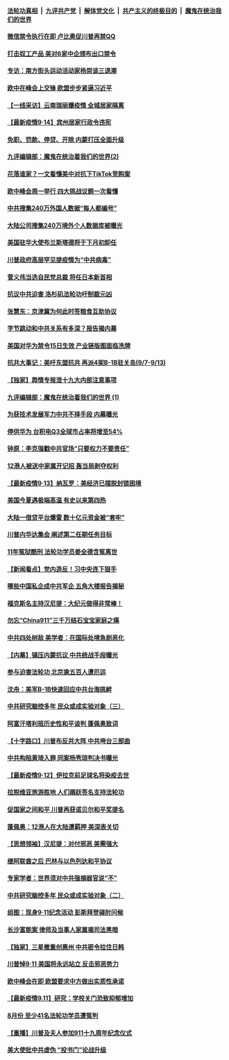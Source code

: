 

####  [法轮功真相](../../../../basic/blob/master/README.md?t=09151231) &nbsp;|&nbsp; [九评共产党](../../../../9ping.md/blob/master/README.md?t=09151231) &nbsp;|&nbsp; [解体党文化](../../../../jtdwh.md/blob/master/README.md?t=09151231)  &nbsp;|&nbsp; [共产主义的终极目的](../../../../gczydzjmd.md/blob/master/README.md?t=09151231) &nbsp;|&nbsp; [魔鬼在统治我们的世界](../../../../mgztzwmdsj.md/blob/master/README.md?t=09151231) 

#### [微信禁令执行在即 卢比奥促川普再禁QQ](../pages/nf4514/n12403938.md?t=09151231) 

#### [打击奴工产品 美对6家中企颁布出口禁令](../pages/nf4514/n12403726.md?t=09151231) 

#### [专访：南方街头运动活动家杨崇谈三退潮](../pages/nf4514/n12403536.md?t=09151231) 

#### [欧中在峰会上交锋 欧盟步步紧逼习近平](../pages/nf4514/n12403539.md?t=09151231) 

#### [【一线采访】云南瑞丽爆疫情 全城居家隔离](../pages/nf4514/n12403408.md?t=09151231) 

#### [【最新疫情9·14】宾州居家行政令违宪](../pages/nf4514/n12399140.md?t=09151231) 

#### [免职、罚款、停贷、开除 内蒙打压全面升级](../pages/nf4514/n12403196.md?t=09151231) 

#### [九评编辑部：魔鬼在统治着我们的世界(2)](../pages/nf4514/n10410036.md?t=09151231) 

#### [花落谁家？一文看懂美中对抗下TikTok竞购案](../pages/nf4514/n12403190.md?t=09151231) 

#### [欧中峰会周一举行 四大挑战议题一次看懂](../pages/nf4514/n12403133.md?t=09151231) 

#### [中共搜集240万外国人数据“每人都编号”](../pages/nf4514/n12403000.md?t=09151231) 

#### [大陆公司搜集240万境外个人数据库被曝光](../pages/nf4514/n12402537.md?t=09151231) 

#### [美国驻华大使布兰斯塔德将于下月初卸任](../pages/nf4514/n12402530.md?t=09151231) 

#### [川普政府高层罕见提疫情为“中共病毒”](../pages/nf4514/n12402352.md?t=09151231) 

#### [菅义伟当选自民党总裁 将任日本新首相](../pages/nf4514/n12402299.md?t=09151231) 

#### [抗议中共迫害 洛杉矶法轮功吁制裁元凶](../pages/nf4514/n12401609.md?t=09151231) 

#### [张慧东：京津冀为何此时签粮食互助协议](../pages/nf4514/n12401845.md?t=09151231) 

#### [字节跳动和中共关系有多深？报告揭内幕](../pages/nf4514/n12401655.md?t=09151231) 

#### [美国对华为禁令15日生效 产业链版图面临洗牌](../pages/nf4514/n12401760.md?t=09151231) 

#### [抗共大事记：美吁东盟抗共 再派4架B-1B驻关岛(9/7-9/13)](../pages/nf4514/n12401383.md?t=09151231) 

#### [【独家】舆情专报泄十九大内部注意事项](../pages/nf4514/n12382336.md?t=09151231) 

#### [九评编辑部：魔鬼在统治着我们的世界 (1)](../pages/nf4514/n10406825.md?t=09151231) 

#### [为获技术发展军力中共不择手段 内幕曝光](../pages/nf4514/n12392928.md?t=09151231) 

#### [停供华为 台积电Q3全球市占率将增至54%](../pages/nf4514/n12401093.md?t=09151231) 

#### [钟原：李克强戳中共官场“只要权力不要责任”](../pages/nf4514/n12400867.md?t=09151231) 

#### [12港人被送中家属开记招 轰当局剥夺权利](../pages/nf4514/n12401148.md?t=09151231) 

#### [【最新疫情9·13】纳瓦罗：美经济已摆脱封锁困境](../pages/nf4514/n12384888.md?t=09151231) 

#### [美国今夏遇极端高温 有史以来第四热](../pages/nf4514/n12400812.md?t=09151231) 

#### [大陆一借贷平台爆雷 数十亿元资金被“套牢”](../pages/nf4514/n12399885.md?t=09151231) 

#### [川普内华达集会 阐述第二任期任务目标](../pages/nf4514/n12400625.md?t=09151231) 

#### [11年冤狱酷刑 法轮功学员姜全德含冤离世](../pages/nf4514/n12400703.md?t=09151231) 

#### [【新闻看点】党内造反！习中央连下狠手](../pages/nf4514/n12399440.md?t=09151231) 

#### [哪些中国私企成中共军企 五角大楼报告揭秘](../pages/nf4514/n12387615.md?t=09151231) 

#### [福克斯名主持汉尼提：大纪元做得非常棒！](../pages/nf4514/n12399578.md?t=09151231) 

#### [勿忘“China911”三千万结石宝宝家庭之痛](../pages/nf4514/n12399733.md?t=09151231) 

#### [中共四处树敌 美学者：在国际处境急剧恶化](../pages/nf4514/n12399550.md?t=09151231) 

#### [【内幕】镇压内蒙抗议 中共统战手段曝光](../pages/nf4514/n12396505.md?t=09151231) 

#### [参与迫害法轮功 北京逾五百人遭厄运](../pages/nf4514/n12396690.md?t=09151231) 

#### [沈舟：美军B-1B快速回应中共台海挑衅](../pages/nf4514/n12399303.md?t=09151231) 

#### [中共研究脑控多年 民众或成实验对象（三）](../pages/nf4514/n12399309.md?t=09151231) 

#### [阿富汗塔利班历史性和平谈判 蓬佩奥致词](../pages/nf4514/n12398889.md?t=09151231) 

#### [【十字路口】川普布反共大阵 中共垮台三部曲](../pages/nf4514/n12398012.md?t=09151231) 

#### [中共构陷黄琦入罪 同案杨秀琼判决书曝光](../pages/nf4514/n12398641.md?t=09151231) 

#### [【最新疫情9·12】伊拉克前足球名将染疫去世](../pages/nf4514/n12398064.md?t=09151231) 

#### [拉脱维亚旅游胜地 人们踊跃签名支持法轮功](../pages/nf4514/n12396417.md?t=09151231) 

#### [促国家之间和平 川普再获诺贝尔和平奖提名](../pages/nf4514/n12397897.md?t=09151231) 

#### [蓬佩奥：12港人在大陆遭羁押 美深表关切](../pages/nf4514/n12398003.md?t=09151231) 

#### [【思想领袖】汉尼提：对付邪恶 美需强大](../pages/nf4514/n12350795.md?t=09151231) 

#### [继阿联酋之后 巴林与以色列达和平协议](../pages/nf4514/n12397924.md?t=09151231) 

#### [专家学者：世界须对中共强摘器官说“不”](../pages/nf4514/n12397585.md?t=09151231) 

#### [中共研究脑控多年 民众或成实验对象（二）](../pages/nf4514/n12397321.md?t=09151231) 

#### [组图：现身9·11纪念活动 彭斯拜登碰肘问候](../pages/nf4514/n12397641.md?t=09151231) 

#### [长沙富能案 律师及当事人家属揭司法黑暗](../pages/nf4514/n12397226.md?t=09151231) 

#### [【独家】三星撤重创惠州 中共密令拉住日韩](../pages/nf4514/n12389899.md?t=09151231) 

#### [川普悼9·11 美国将永远站立 反击邪恶势力](../pages/nf4514/n12397234.md?t=09151231) 

#### [欧中峰会在即 欧盟要求中方做出实质性承诺](../pages/nf4514/n12397136.md?t=09151231) 

#### [【最新疫情9.11】研究：学校关门恐致抑郁增加](../pages/nf4514/n12395696.md?t=09151231) 

#### [8月份 至少41名法轮功学员遭冤判](../pages/nf4514/n12394037.md?t=09151231) 

#### [【重播】川普及夫人参加911十九周年纪念仪式](../pages/nf4514/n12396911.md?t=09151231) 

#### [美大使批中共虚伪 “投书门”论战升级](../pages/nf4514/n12396620.md?t=09151231) 

